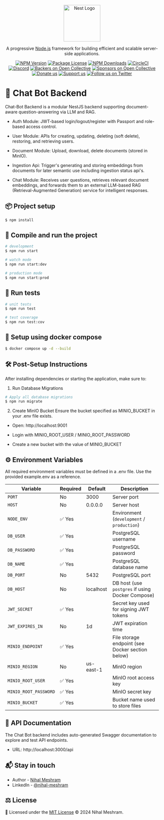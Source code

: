 <p align="center">
  <a href="http://nestjs.com/" target="blank"><img src="https://nestjs.com/img/logo-small.svg" width="120" alt="Nest Logo" /></a>
</p>

[circleci-image]: https://img.shields.io/circleci/build/github/nestjs/nest/master?token=abc123def456
[circleci-url]: https://circleci.com/gh/nestjs/nest

  <p align="center">A progressive <a href="http://nodejs.org" target="_blank">Node.js</a> framework for building efficient and scalable server-side applications.</p>
    <p align="center">
<a href="https://www.npmjs.com/~nestjscore" target="_blank"><img src="https://img.shields.io/npm/v/@nestjs/core.svg" alt="NPM Version" /></a>
<a href="https://www.npmjs.com/~nestjscore" target="_blank"><img src="https://img.shields.io/npm/l/@nestjs/core.svg" alt="Package License" /></a>
<a href="https://www.npmjs.com/~nestjscore" target="_blank"><img src="https://img.shields.io/npm/dm/@nestjs/common.svg" alt="NPM Downloads" /></a>
<a href="https://circleci.com/gh/nestjs/nest" target="_blank"><img src="https://img.shields.io/circleci/build/github/nestjs/nest/master" alt="CircleCI" /></a>
<a href="https://discord.gg/G7Qnnhy" target="_blank"><img src="https://img.shields.io/badge/discord-online-brightgreen.svg" alt="Discord"/></a>
<a href="https://opencollective.com/nest#backer" target="_blank"><img src="https://opencollective.com/nest/backers/badge.svg" alt="Backers on Open Collective" /></a>
<a href="https://opencollective.com/nest#sponsor" target="_blank"><img src="https://opencollective.com/nest/sponsors/badge.svg" alt="Sponsors on Open Collective" /></a>
  <a href="https://paypal.me/kamilmysliwiec" target="_blank"><img src="https://img.shields.io/badge/Donate-PayPal-ff3f59.svg" alt="Donate us"/></a>
    <a href="https://opencollective.com/nest#sponsor"  target="_blank"><img src="https://img.shields.io/badge/Support%20us-Open%20Collective-41B883.svg" alt="Support us"></a>
  <a href="https://twitter.com/nestframework" target="_blank"><img src="https://img.shields.io/twitter/follow/nestframework.svg?style=social&label=Follow" alt="Follow us on Twitter"></a>
</p>
  <!--[![Backers on Open Collective](https://opencollective.com/nest/backers/badge.svg)](https://opencollective.com/nest#backer)
  [![Sponsors on Open Collective](https://opencollective.com/nest/sponsors/badge.svg)](https://opencollective.com/nest#sponsor)-->

# 🧠 Chat Bot Backend

Chat-Bot Backend is a modular NestJS backend supporting document-aware question-answering via LLM and RAG.

- Auth Module: JWT-based login/logout/register with Passport and role-based access control.

- User Module: APIs for creating, updating, deleting (soft delete), restoring, and retrieving users.

- Document Module: Upload, download, delete documents (stored in MinIO).

- Ingestion Api: Trigger's generating and storing embeddings from documents for later semantic use including ingestion status api's.

- Chat Module: Receives user questions, retrieves relevant document embeddings, and forwards them to an external LLM-based RAG (Retrieval-Augmented Generation) service for intelligent responses.


## 📦 Project setup

```bash
$ npm install
```


## 🚀 Compile and run the project

```bash
# development
$ npm run start

# watch mode
$ npm run start:dev

# production mode
$ npm run start:prod
```


## 🧪 Run tests

```bash
# unit tests
$ npm run test

# test coverage
$ npm run test:cov
```

## 🐳 Setup using docker compose

```bash
$ docker compose up -d --build
```

## 🛠️ Post-Setup Instructions

After installing dependencies or starting the application, make sure to:

1. Run Database Migrations
```bash
# Apply all database migrations
$ npm run migrate
```

2. Create MinIO Bucket
Ensure the bucket specified as MINIO_BUCKET in your .env file exists.

- Open: http://localhost:9001

- Login with MINIO_ROOT_USER / MINIO_ROOT_PASSWORD

- Create a new bucket with the value of MINIO_BUCKET


## ⚙️ Environment Variables

All required environment variables must be defined in a .env file. Use the provided example.env as a reference.

| Variable              | Required | Default   | Description                                      |
| --------------------- | -------- | --------- | ------------------------------------------------ |
| `PORT`                | No       | 3000      | Server port                                      |
| `HOST`                | No       | 0.0.0.0   | Server host                                      |
| `NODE_ENV`            | ✅ Yes    |           | Environment (`development` / `production`)       |
| `DB_USER`             | ✅ Yes    |           | PostgreSQL username                              |
| `DB_PASSWORD`         | ✅ Yes    |           | PostgreSQL password                              |
| `DB_NAME`             | ✅ Yes    |           | PostgreSQL database name                         |
| `DB_PORT`             | No       | 5432      | PostgreSQL port                                  |
| `DB_HOST`             | No       | localhost | DB host (use `postgres` if using Docker Compose) |
| `JWT_SECRET`          | ✅ Yes    |           | Secret key used for signing JWT tokens           |
| `JWT_EXPIRES_IN`      | No       | 1d        | JWT expiration time                              |
| `MINIO_ENDPOINT`      | ✅ Yes    |           | File storage endpoint (see Docker section below) |
| `MINIO_REGION`        | No       | us-east-1 | MinIO region                                     |
| `MINIO_ROOT_USER`     | ✅ Yes    |           | MinIO root access key                            |
| `MINIO_ROOT_PASSWORD` | ✅ Yes    |           | MinIO secret key                                 |
| `MINIO_BUCKET`        | ✅ Yes    |           | Bucket name used to store files                  |


## 📘 API Documentation
The Chat Bot backend includes auto-generated Swagger documentation to explore and test API endpoints.

- URL: http://localhost:3000/api


## 📬 Stay in touch

- Author - [Nihal Meshram](https://github.com/nihalMeshram)
- LinkedIn - [@nihal-meshram](https://www.linkedin.com/in/nihal-meshram/)


## ⚖️ License

📜 Licensed under the [MIT License](LICENSE) © 2024 Nihal Meshram.
